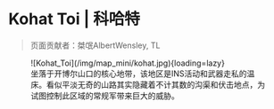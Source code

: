 # Kohat Toi | 科哈特

> 页面贡献者：桀氓AlbertWensley, TL

<figure markdown>
  ![Kohat_Toi](/img/map_mini/kohat.jpg){loading=lazy}
  <figcaption>坐落于开博尔山口的核心地带，该地区是INS活动和武器走私的温床。看似平淡无奇的山路其实隐藏着不计其数的沟渠和伏击地点，为试图控制此区域的常规军带来巨大的威胁。</figcaption>
</figure>